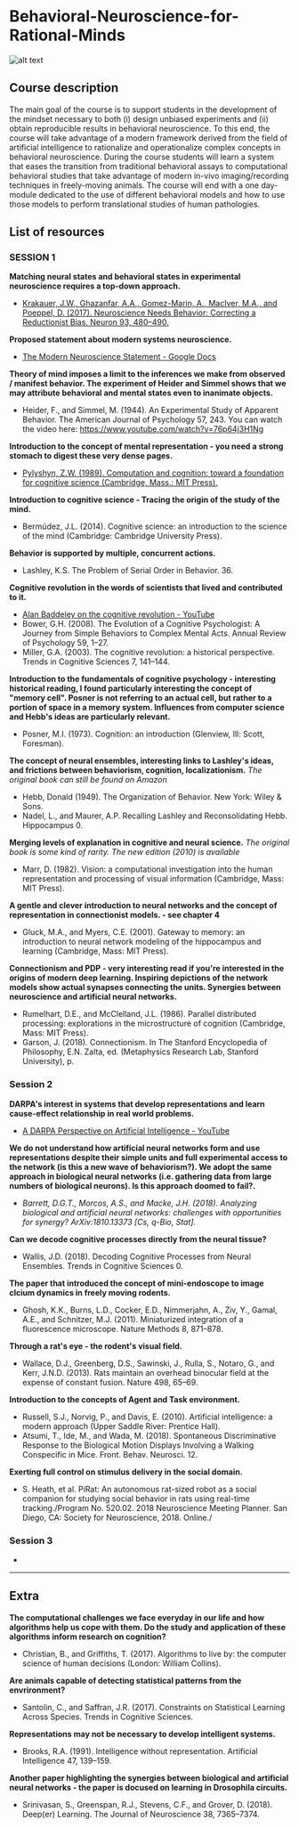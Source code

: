# Behavioral-Neuroscience-for-Rational-Minds

![alt text](https://github.com/sciple/Behavioral-Neuroscience-for-Rational-Minds/blob/master/dualism.jpg)
## Course description
The main goal of the course is to support students in the development of the mindset necessary to both (i) design unbiased experiments and (ii) obtain reproducible results in behavioral neuroscience. To this end, the course will take advantage of a modern framework derived from the field of artificial intelligence to rationalize and operationalize complex concepts in behavioral neuroscience. During the course students will learn a system that eases the transition from traditional behavioral assays to computational behavioral studies that take advantage of modern in-vivo imaging/recording techniques in freely-moving animals. The course will end with a one day-module dedicated to the use of different behavioral models and how to use those models to perform translational studies of human pathologies.

## List of resources


### SESSION 1

**Matching neural states and behavioral states in experimental neuroscience requires a top-down approach.**
* [Krakauer, J.W., Ghazanfar, A.A., Gomez-Marin, A., MacIver, M.A., and Poeppel, D. (2017). Neuroscience Needs Behavior: Correcting a Reductionist Bias. Neuron 93, 480–490.](https://www.sciencedirect.com/science/article/pii/S0896627316310406)

**Proposed statement about modern systems neuroscience.**
* [The Modern Neuroscience Statement - Google Docs](https://docs.google.com/document/d/1Lo0rVNMUrW68tzo2KIpxYqNV9y_tmz6ipbF8cNwL4j8/)

**Theory of mind imposes a limit to the inferences we make from observed / manifest behavior. The experiment of Heider and Simmel shows that we may attribute behavioral and mental states even to inanimate objects.**
* Heider, F., and Simmel, M. (1944). An Experimental Study of Apparent Behavior. The American Journal of Psychology 57, 243. You can watch the video here:  https://www.youtube.com/watch?v=76p64j3H1Ng

**Introduction to the concept of mental representation - you need a strong stomach to digest these very dense pages.**
* [Pylyshyn, Z.W. (1989). Computation and cognition: toward a foundation for cognitive science (Cambridge, Mass.: MIT Press).](https://www.amazon.com/Computation-Cognition-Foundation-Cognitive-Science/dp/026266058X)

**Introduction to cognitive science - Tracing the origin of the study of the mind.**
* Bermúdez, J.L. (2014). Cognitive science: an introduction to the science of the mind (Cambridge: Cambridge University Press).

**Behavior is supported by multiple, concurrent actions.**
* Lashley, K.S. The Problem of Serial Order in Behavior. 36.

**Cognitive revolution in the words of scientists that lived and contributed to it.**
* [Alan Baddeley on the cognitive revolution - YouTube](https://www.youtube.com/watch?v=wyfEETtWgCY)
* Bower, G.H. (2008). The Evolution of a Cognitive Psychologist: A Journey from Simple Behaviors to Complex Mental Acts. Annual Review of Psychology 59, 1–27.
* Miller, G.A. (2003). The cognitive revolution: a historical perspective. Trends in Cognitive Sciences 7, 141–144.

**Introduction to the fundamentals of cognitive psychology - interesting historical reading, I found particularly interesting the concept of "memory cell". Posner is not referring to an actual cell, but rather to a portion of space in a memory system. Influences from computer science and Hebb's ideas are particularly relevant.**
* Posner, M.I. (1973). Cognition: an introduction (Glenview, Ill: Scott, Foresman).

**The concept of neural ensembles, interesting links to Lashley's ideas, and frictions between behaviorism, cognition, localizationism.** _The original book can still be found on Amazon_
* Hebb, Donald (1949). The Organization of Behavior. New York: Wiley & Sons.
* Nadel, L., and Maurer, A.P. Recalling Lashley and Reconsolidating Hebb. Hippocampus 0.

**Merging levels of explanation in cognitive and neural science.** _The original book is some kind of rarity. The new edition (2010) is available_
*  Marr, D. (1982). Vision: a computational investigation into the human representation and processing of visual information (Cambridge, Mass: MIT Press).

**A gentle and clever introduction to neural networks and the concept of representation in connectionist models. - see chapter 4**
* Gluck, M.A., and Myers, C.E. (2001). Gateway to memory: an introduction to neural network modeling of the hippocampus and learning (Cambridge, Mass: MIT Press).

**Connectionism and PDP - very interesting read if you're interested in the origins of modern deep learning. Inspiring depictions of the network models show actual synapses connecting the units. Synergies between neuroscience and artificial neural networks.**
* Rumelhart, D.E., and McClelland, J.L. (1986). Parallel distributed processing: explorations in the microstructure of cognition (Cambridge, Mass: MIT Press).
* Garson, J. (2018). Connectionism. In The Stanford Encyclopedia of Philosophy, E.N. Zalta, ed. (Metaphysics Research Lab, Stanford University), p.

### Session 2
**DARPA's interest in systems that develop representations and learn cause-effect relationship in real world problems.**
* [A DARPA Perspective on Artificial Intelligence - YouTube](https://www.youtube.com/watch?reload=9&v=-O01G3tSYpU&feature=youtu.be&t=12m46s)

**We do not understand how artificial neural networks form and use representations despite their simple units and full experimental access to the network (is this a new wave of behaviorism?). We adopt the same approach in biological neural networks (i.e. gathering data from large numbers of biological neurons). Is this approach doomed to fail?.**
* _Barrett, D.G.T., Morcos, A.S., and Macke, J.H. (2018). Analyzing biological and artificial neural networks: challenges with opportunities for synergy? ArXiv:1810.13373 [Cs, q-Bio, Stat]._

**Can we decode cognitive processes directly from the neural tissue?**
* Wallis, J.D. (2018). Decoding Cognitive Processes from Neural Ensembles. Trends in Cognitive Sciences 0.

**The paper that introduced the concept of mini-endoscope to image clcium dynamics in freely moving rodents.**
* Ghosh, K.K., Burns, L.D., Cocker, E.D., Nimmerjahn, A., Ziv, Y., Gamal, A.E., and Schnitzer, M.J. (2011). Miniaturized integration of a fluorescence microscope. Nature Methods 8, 871–878.

**Through a rat's eye - the rodent's visual field.**
* Wallace, D.J., Greenberg, D.S., Sawinski, J., Rulla, S., Notaro, G., and Kerr, J.N.D. (2013). Rats maintain an overhead binocular field at the expense of constant fusion. Nature 498, 65–69.

**Introduction to the concepts of Agent and Task environment.**
* Russell, S.J., Norvig, P., and Davis, E. (2010). Artificial intelligence: a modern approach (Upper Saddle River: Prentice Hall).
* Atsumi, T., Ide, M., and Wada, M. (2018). Spontaneous Discriminative Response to the Biological Motion Displays Involving a Walking Conspecific in Mice. Front. Behav. Neurosci. 12.

**Exerting full control on stimulus delivery in the social domain.**
* S. Heath, et al. PiRat: An autonomous rat-sized robot as a social companion for studying social behavior in rats using real-time tracking./Program No. 520.02. 2018 Neuroscience Meeting Planner. San Diego, CA: Society for Neuroscience, 2018. Online./

### Session 3
*

---
## Extra
**The computational challenges we face everyday in our life and how algorithms help us cope with them. Do the study and application of these algorithms inform research on cognition?**
* Christian, B., and Griffiths, T. (2017). Algorithms to live by: the computer science of human decisions (London: William Collins).

**Are animals capable of detecting statistical patterns from the envrironment?**
* Santolin, C., and Saffran, J.R. (2017). Constraints on Statistical Learning Across Species. Trends in Cognitive Sciences.

**Representations may not be necessary to develop intelligent systems.**
* Brooks, R.A. (1991). Intelligence without representation. Artificial Intelligence 47, 139–159.

**Another paper highlighting the synergies between biological and artificial neural networks - the paper is docused on learning in Drosophila circuits.**
* Srinivasan, S., Greenspan, R.J., Stevens, C.F., and Grover, D. (2018). Deep(er) Learning. The Journal of Neuroscience 38, 7365–7374.
